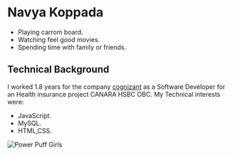 # Navya Koppada #

* Playing carrom board.
* Watching feel good movies.
* Spending time with family or friends.

## Technical Background ##

I worked 1.8 years for the company  [cognizant](https://www.cognizant.com/us/en/about-cognizant "Cognizant Technologies") as a Software Developer for an Health insurance project CANARA HSBC OBC.
My Technical interests were:
* JavaScript.
* MySQL.
* HTML,CSS.


![Power Puff Girls](https://github.com/NavyaKoppada/CIS641-HW2-Koppada/assets/52247480/7da412c8-87dc-4a4d-9cef-06b245bd87cb)
